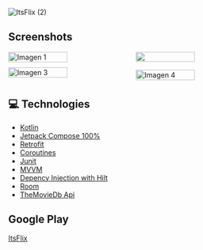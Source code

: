 ![ItsFlix (2)](https://user-images.githubusercontent.com/42697554/227009695-933a3275-a65c-4d1a-adec-be48a027be12.png)


## Screenshots


<div style="display: flex; flex-wrap: wrap; justify-content: space-between; align-items: center;">
  <img src = "https://user-images.githubusercontent.com/42697554/227011999-eb3dc50d-0a8a-46ce-9df0-d03ae30b4d6f.png" alt="Imagen 1" style="width: calc(50% - 5px); margin-bottom: 10px;">
  <img src="https://user-images.githubusercontent.com/42697554/227012691-b3618a3a-7788-4447-a9f7-2fab1cce652e.png" style="width: calc(50% - 5px); margin-bottom: 10px;">
  <img src="https://user-images.githubusercontent.com/42697554/227012854-eaaa287f-650a-4dfc-a80e-805d731479e0.png" alt="Imagen 3" style="width: calc(50% - 5px); margin-bottom: 10px;">
  <img src="https://user-images.githubusercontent.com/42697554/227012998-47fb17d2-eb15-4fc3-9251-383f4ec9a023.png" alt="Imagen 4" style="width: calc(50% - 5px); margin-bottom: 0;">
</div>






## 💻 Technologies

* [Kotlin](https://kotlinlang.org/docs/getting-started.html)
* [Jetpack Compose 100%](https://developer.android.com/jetpack/compose/tutorial?gclid=CjwKCAjwzuqgBhAcEiwAdj5dRtkw8mbj0x-Z_zBCPDhjE0bhqWHGV6DgBlB7PUkW3sl3At8G04Y1fBoCSBoQAvD_BwE&gclsrc=aw.ds&hl=es-419)
* [Retrofit](https://square.github.io/retrofit/)
* [Coroutines](https://developer.android.com/kotlin/coroutines?hl=es-419)
* [Junit](https://developer.android.com/training/testing/junit-runner?hl=es-419)
* [MVVM](https://developer.android.com/topic/libraries/architecture/viewmodel?gclid=CjwKCAjwzuqgBhAcEiwAdj5dRvPrzVhcjgdSeiFy-0Eo8zCku5QmkqO3_RJwCJNj_RUeUSp0GM89vBoCdqUQAvD_BwE&gclsrc=aw.ds&hl=es-419)
* [Depency Injection with Hilt](https://developer.android.com/training/dependency-injection/hilt-android?hl=es-419)
* [Room](https://developer.android.com/training/data-storage/room?hl=es-419)
* [TheMovieDb Api](https://developers.themoviedb.org/3/getting-started/introduction)

## Google Play
[ItsFlix](https://play.google.com/store/apps/details?id=com.olvera.moviedbcompose)
